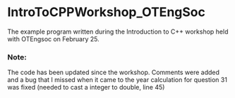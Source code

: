 # IntroToCPPWorkshop_OTEngSoc
The example program written during the Introduction to C++ workshop held with OTEngsoc on February 25.

### Note:
The code has been updated since the workshop. Comments were added and a bug that I missed when it came to the year calculation for question 31 was fixed (needed to cast a integer to double, line 45)
